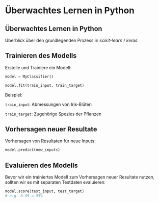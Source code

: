 # Überwachtes Lernen in Python

## Überwachtes Lernen in Python

Überblick über den grundlegenden Prozess in _scikit-learn_ / _keras_

## Trainieren des Modells

Erstelle und Trainiere ein Modell:

```py
model = MyClassifier()

model.fit(train_input, train_target)
```

Beispiel:

`train_input`: Abmessungen von Iris-Blüten

`train_target`: Zugehörige Spezies der Pflanzen

## Vorhersagen neuer Resultate

Vorhersagen von Resultaten für neue Inputs:

```py
model.predict(new_inputs)
```

## Evaluieren des Modells

Bevor wir ein trainiertes Modell zum Vorhersagen neuer Resultate nutzen, sollten wir es mit separaten Testdaten evaluieren:

```py
model.score(test_input, test_target)
# e.g. 0.95 = 95%
```
